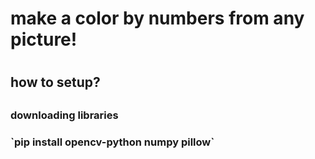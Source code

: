 <h1>make a color by numbers from any picture! <h1>

<h2> how to setup? <h2>

<h3> downloading libraries <h3>
`pip install opencv-python numpy pillow`
